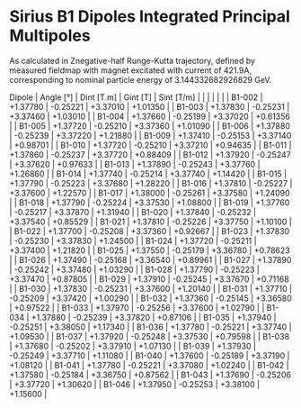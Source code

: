 Sirius B1 Dipoles Integrated Principal Multipoles
=================================================

As calculated in Znegative-half Runge-Kutta trajectory,
defined by measured fieldmap with magnet excitated with current of 421.9A,
corresponding to nominal particle energy of 3.144332682926829 GeV.

  Dipole   |  Angle [°]   |  Dint [T.m]  |   Gint [T]   |  Sint [T/m]  |
           |              |              |              |              |
|  B1-002  |   +1.37780   |   -0.25221   |   +3.37010   |   +1.01350   |
|  B1-003  |   +1.37830   |   -0.25231   |   +3.37460   |   +1.03010   |
|  B1-004  |   +1.37660   |   -0.25199   |   +3.37020   |   +0.61356   |
|  B1-005  |   +1.37720   |   -0.25210   |   +3.37360   |   +1.01090   |
|  B1-006  |   +1.37880   |   -0.25239   |   +3.37220   |   +1.21880   |
|  B1-009  |   +1.37410   |   -0.25153   |   +3.37140   |   +0.98701   |
|  B1-010  |   +1.37720   |   -0.25210   |   +3.37210   |   +0.94635   |
|  B1-011  |   +1.37860   |   -0.25237   |   +3.37720   |   +0.88409   |
|  B1-012  |   +1.37920   |   -0.25247   |   +3.37620   |   +0.97633   |
|  B1-013  |   +1.37890   |   -0.25243   |   +3.37760   |   +1.26860   |
|  B1-014  |   +1.37740   |   -0.25214   |   +3.37740   |   +1.14420   |
|  B1-015  |   +1.37790   |   -0.25223   |   +3.37680   |   +1.28220   |
|  B1-016  |   +1.37810   |   -0.25227   |   +3.37600   |   +1.22570   |
|  B1-017  |   +1.38000   |   -0.25261   |   +3.37580   |   +1.24090   |
|  B1-018  |   +1.37790   |   -0.25224   |   +3.37530   |   +1.08800   |
|  B1-019  |   +1.37760   |   -0.25217   |   +3.37870   |   +1.31940   |
|  B1-020  |   +1.37840   |   -0.25232   |   +3.37540   |   +0.85529   |
|  B1-021  |   +1.37810   |   -0.25226   |   +3.37750   |   +1.10100   |
|  B1-022  |   +1.37700   |   -0.25208   |   +3.37360   |   +0.92667   |
|  B1-023  |   +1.37830   |   -0.25230   |   +3.37830   |   +1.24500   |
|  B1-024  |   +1.37720   |   -0.25211   |   +3.37400   |   +1.21820   |
|  B1-025  |   +1.37550   |   -0.25179   |   +3.36780   |   +0.78623   |
|  B1-026  |   +1.37490   |   -0.25168   |   +3.36540   |   +0.89961   |
|  B1-027  |   +1.37890   |   -0.25242   |   +3.37480   |   +1.03290   |
|  B1-028  |   +1.37790   |   -0.25223   |   +3.37470   |   +0.87805   |
|  B1-029  |   +1.37910   |   -0.25245   |   +3.37670   |   +0.71168   |
|  B1-030  |   +1.37830   |   -0.25231   |   +3.37600   |   +1.20140   |
|  B1-031  |   +1.37710   |   -0.25209   |   +3.37420   |   +1.00290   |
|  B1-032  |   +1.37360   |   -0.25145   |   +3.36580   |   +0.97522   |
|  B1-033  |   +1.37970   |   -0.25256   |   +3.37600   |   +1.02790   |
|  B1-034  |   +1.37880   |   -0.25239   |   +3.37820   |   +0.87106   |
|  B1-035  |   +1.37940   |   -0.25251   |   +3.38050   |   +1.17340   |
|  B1-036  |   +1.37780   |   -0.25221   |   +3.37740   |   +1.09530   |
|  B1-037  |   +1.37920   |   -0.25248   |   +3.37530   |   +0.79598   |
|  B1-038  |   +1.37680   |   -0.25202   |   +3.37910   |   +1.07130   |
|  B1-039  |   +1.37930   |   -0.25249   |   +3.37710   |   +1.11080   |
|  B1-040  |   +1.37600   |   -0.25189   |   +3.37190   |   +1.08120   |
|  B1-041  |   +1.37780   |   -0.25221   |   +3.37080   |   +1.02240   |
|  B1-042  |   +1.37580   |   -0.25184   |   +3.36750   |   +0.87562   |
|  B1-043  |   +1.37690   |   -0.25206   |   +3.37720   |   +1.30620   |
|  B1-046  |   +1.37950   |   -0.25253   |   +3.38100   |   +1.15600   |
